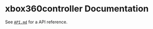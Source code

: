 # xbox360controller Documentation

See [`API.md`](https://github.com/linusg/xbox360controller/blob/master/docs/API.md) for a API reference.
